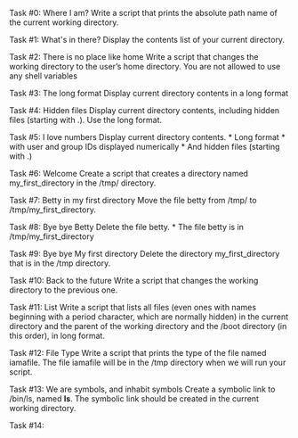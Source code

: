 Task #0: Where I am?
Write a script that prints the absolute path name of the current working directory.

Task #1: What's in there?
Display the contents list of your current directory.

Task #2: There is no place like home
Write a script that changes the working directory to the user’s home directory.
	You are not allowed to use any shell variables

Task #3: The long format
Display current directory contents in a long format

Task #4: Hidden files
Display current directory contents, including hidden files (starting with .). Use the long format.

Task #5: I love numbers
Display current directory contents.
	* Long format
	* with user and group IDs displayed numerically
	* And hidden files (starting with .)

Task #6: Welcome
Create a script that creates a directory named my_first_directory in the /tmp/ directory.

Task #7: Betty in my first directory
Move the file betty from /tmp/ to /tmp/my_first_directory.

Task #8: Bye bye Betty
Delete the file betty.
	* The file betty is in /tmp/my_first_directory

Task #9: Bye bye My first directory
Delete the directory my_first_directory that is in the /tmp directory.

Task #10: Back to the future
Write a script that changes the working directory to the previous one.

Task #11: List
Write a script that lists all files (even ones with names beginning with a period character, which are normally hidden) in the current directory and the parent of the working directory and the /boot directory (in this order), in long format.

Task #12: File Type
Write a script that prints the type of the file named iamafile. The file iamafile will be in the /tmp directory when we will run your script.

Task #13: We are symbols, and inhabit symbols
Create a symbolic link to /bin/ls, named __ls__. The symbolic link should be created in the current working directory.

Task #14: 
